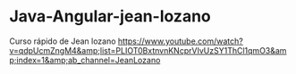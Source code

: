 # Java-Angular-jean-lozano
Curso rápido de Jean lozano https://www.youtube.com/watch?v=qdpUcmZngM4&amp;list=PLIOT0BxtnvnKNcprVIvUzSY1ThCl1qmO3&amp;index=1&amp;ab_channel=JeanLozano
